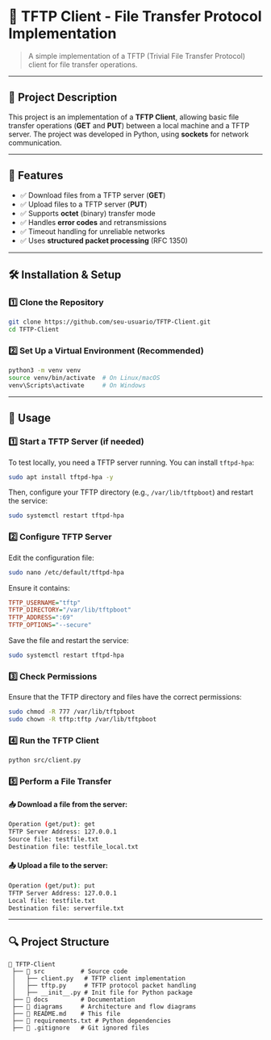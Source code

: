 # 📡 TFTP Client - File Transfer Protocol Implementation
> A simple implementation of a TFTP (Trivial File Transfer Protocol) client for file transfer operations.

---

## 📌 Project Description
This project is an implementation of a **TFTP Client**, allowing basic file transfer operations (**GET** and **PUT**) between a local machine and a TFTP server. The project was developed in Python, using **sockets** for network communication.

---

## 🚀 Features
- ✅ Download files from a TFTP server (**GET**)
- ✅ Upload files to a TFTP server (**PUT**)
- ✅ Supports **octet** (binary) transfer mode
- ✅ Handles **error codes** and retransmissions
- ✅ Timeout handling for unreliable networks
- ✅ Uses **structured packet processing** (RFC 1350)

---

## 🛠️ Installation & Setup
### 1️⃣ Clone the Repository
```sh
git clone https://github.com/seu-usuario/TFTP-Client.git
cd TFTP-Client
```

### 2️⃣ Set Up a Virtual Environment (Recommended)
```sh
python3 -m venv venv
source venv/bin/activate  # On Linux/macOS
venv\Scripts\activate     # On Windows
```


---

## 📌 Usage

### 1️⃣ Start a TFTP Server (if needed)
To test locally, you need a TFTP server running. You can install `tftpd-hpa`:
```sh
sudo apt install tftpd-hpa -y
```
Then, configure your TFTP directory (e.g., `/var/lib/tftpboot`) and restart the service:
```sh
sudo systemctl restart tftpd-hpa
```

### 2️⃣ Configure TFTP Server
Edit the configuration file:
```sh
sudo nano /etc/default/tftpd-hpa
```
Ensure it contains:
```ini
TFTP_USERNAME="tftp"
TFTP_DIRECTORY="/var/lib/tftpboot"
TFTP_ADDRESS=":69"
TFTP_OPTIONS="--secure"
```
Save the file and restart the service:
```sh
sudo systemctl restart tftpd-hpa
```

### 3️⃣ Check Permissions
Ensure that the TFTP directory and files have the correct permissions:
```sh
sudo chmod -R 777 /var/lib/tftpboot
sudo chown -R tftp:tftp /var/lib/tftpboot
```

### 4️⃣ Run the TFTP Client
```sh
python src/client.py
```

### 5️⃣ Perform a File Transfer
#### 📥 Download a file from the server:
```sh
Operation (get/put): get
TFTP Server Address: 127.0.0.1
Source file: testfile.txt
Destination file: testfile_local.txt
```
#### 📤 Upload a file to the server:
```sh
Operation (get/put): put
TFTP Server Address: 127.0.0.1
Local file: testfile.txt
Destination file: serverfile.txt
```

---

## 🔍 Project Structure
```
📂 TFTP-Client
 ├── 📂 src          # Source code
 │   ├── client.py   # TFTP client implementation
 │   ├── tftp.py     # TFTP protocol packet handling
 │   ├── __init__.py # Init file for Python package
 ├── 📂 docs         # Documentation
 ├── 📂 diagrams     # Architecture and flow diagrams
 ├── 📜 README.md    # This file
 ├── 📜 requirements.txt # Python dependencies
 ├── 📜 .gitignore   # Git ignored files
```


